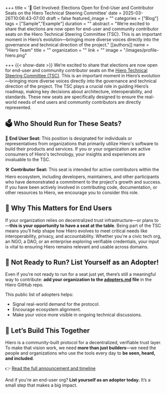 +++
title = '📢 Get Involved: Elections Open for End-User and Contributor Seats on the Hiero Technical Steering Committee'
date = 2025-03-26T10:06:43-07:00
draft = false
featured_image = ""
categories = ["Blog"]
tags = ["Sample","Example"]
duration = ""
abstract = "We’re excited to share that elections are now open for end-user and community contributor seats on the Hiero Technical Steering Committee (TSC). This is an important moment in Hiero’s evolution—bringing more diverse voices directly into the governance and technical direction of the project."
[[authors]]
name = "Hiero Team"
title = ""
organization = ""
link = ""
image = "/images/profile-hiero.png"

+++
{{< show-date >}} We’re excited to share that elections are now open for end-user and community contributor seats on the [Hiero Technical Steering Committee (TSC)](https://www.lfdecentralizedtrust.org/blog/announcing-the-upcoming-elections-for-end-user-and-community-seats-on-the-hiero-technical-steering-committee-tsc). This is an important moment in Hiero’s evolution—bringing more diverse voices directly into the governance and technical direction of the project.
The TSC plays a crucial role in guiding Hiero’s roadmap, making key decisions about architecture, interoperability, and standards. These new seats are specifically designed to ensure the real-world needs of end users and community contributors are directly represented.

## 🗳️  Who Should Run for These Seats?
🧩 **End User Seat:** This position is designated for individuals or representatives from organizations that primarily utilize Hiero's software to build their products and services. If you or your organization are active consumers of Hiero's technology, your insights and experiences are invaluable to the TSC.


🛠️ **Contributor Seat:** This seat is intended for active contributors within the Hiero ecosystem, including developers, maintainers, and other participants who have demonstrated a commitment to the project's growth and success. If you have been actively involved in contributing code, documentation, or other resources to Hiero, we encourage you to consider this role.

## 👥 Why This Matters for End Users

If your organization relies on decentralized trust infrastructure—or plans to—**this is your opportunity to have a seat at the table**. Being part of the TSC means you’ll help shape how Hiero evolves to meet critical needs like interoperability, privacy, and accountability.
Whether you're a civic tech org, an NGO, a DAO, or an enterprise exploring verifiable credentials, your input is vital to ensuring Hiero remains relevant and usable across domains.


## 📌 Not Ready to Run? List Yourself as an Adopter!
Even if you’re not ready to run for a seat just yet, there’s still a meaningful way to contribute: **add your organization to the [adopters.md](https://github.com/hiero-identity/hiero/blob/main/adopters.md) file** in the Hiero GitHub repo.

This public list of adopters helps:
- Signal real-world demand for the protocol.
- Encourage ecosystem alignment.
- Make your voice more visible in ongoing technical discussions.

## 🚀 Let’s Build This Together

Hiero is a community-built protocol for a decentralized, verifiable trust layer. To make that vision work, we need **more than just builders**—we need the people and organizations who use the tools every day to **be seen, heard, and included**.

👉 [Read the full announcement and timeline](https://www.lfdecentralizedtrust.org/blog/announcing-the-upcoming-elections-for-end-user-and-community-seats-on-the-hiero-technical-steering-committee-tsc)

And if you're an end-user org? **List yourself as an adopter today.** It’s a small step that makes a big impact.